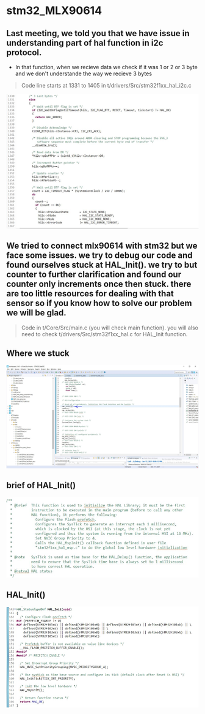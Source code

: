 # stm32_MLX90614
## Last meeting, we told you that we have issue in understanding part of hal function in i2c protocol.
* In that function, when we recieve data we check if it was 1 or 2 or 3 byte and we don't understande the way we recieve 3 bytes
> Code line starts at 1331 to 1405 in t/drivers/Src/stm32f1xx_hal_i2c.c


![4](imgs/4.JPG)

## We tried to connect mlx90614 with stm32 but we face some issues. we try to debug our code and found ourselves stuck at HAL_Init(). we try to but counter to further clarification and found our counter only increments once then stuck. there are too little resources for dealing with that sensor so if you know how to solve our problem we will be glad. 
> Code in t/Core/Src/main.c (you will check main function). you will also need to check t/drivers/Src/stm32f1xx_hal.c for HAL_Init function.
## Where we stuck
![1](imgs/1.JPG)
## brief of HAL_Init()
![2](imgs/2.JPG)
## HAL_Init() 
![3](imgs/3.JPG)
